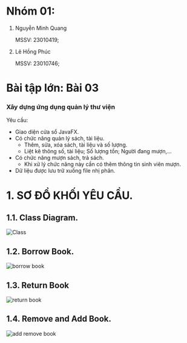 # Nhóm 01:
1. Nguyễn Minh Quang

    MSSV: 23010419;
2. Lê Hồng Phúc

    MSSV: 23010746;

# Bài tập lớn:  Bài 03
### Xây dựng ứng dụng quản lý thư viện

Yêu cầu:
- Giao diện cửa sổ JavaFX.
- Có chức năng quản lý sách, tài liệu.
    + Thêm, sửa, xóa sách, tài liệu và số lượng.
    + Liệt kê thông số, tài liệu; Số lượng tồn; Người đang mượn,...
- Có chức năng mượn sách, trả sách.
    + Khi xử lý chức năng này cần có thêm thông tin sinh viên mượn.
- Dữ liệu được lưu trữ xuống file nhị phân.

# 1. SƠ ĐỒ KHỐI YÊU CẦU.
## 1.1. Class Diagram.
![Class](https://github.com/user-attachments/assets/08dfb640-7cd1-47b0-b36f-ddca2c416718)

## 1.2. Borrow Book.
![borrow book](https://github.com/user-attachments/assets/98834933-63fb-4c81-aaf2-4a7eec4e3c42)

## 1.3. Return Book
![return book](https://github.com/user-attachments/assets/55361b99-8ffb-4d71-b72f-16333de2112a)

## 1.4. Remove and Add Book.
![add remove book](https://github.com/user-attachments/assets/dc9e6dd4-f2fa-48be-ba46-9770b6321f47)

